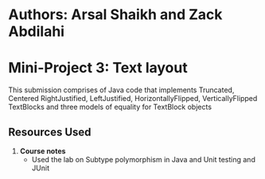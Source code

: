 # Authors: Arsal Shaikh and Zack Abdilahi

# Mini-Project 3: Text layout 

This submission comprises of Java code that implements Truncated, Centered RightJustified, LeftJustified, HorizontallyFlipped, VerticallyFlipped TextBlocks and three models of equality for TextBlock objects

## Resources Used

1. **Course notes**
   - Used the lab on Subtype polymorphism in Java and Unit testing and JUnit